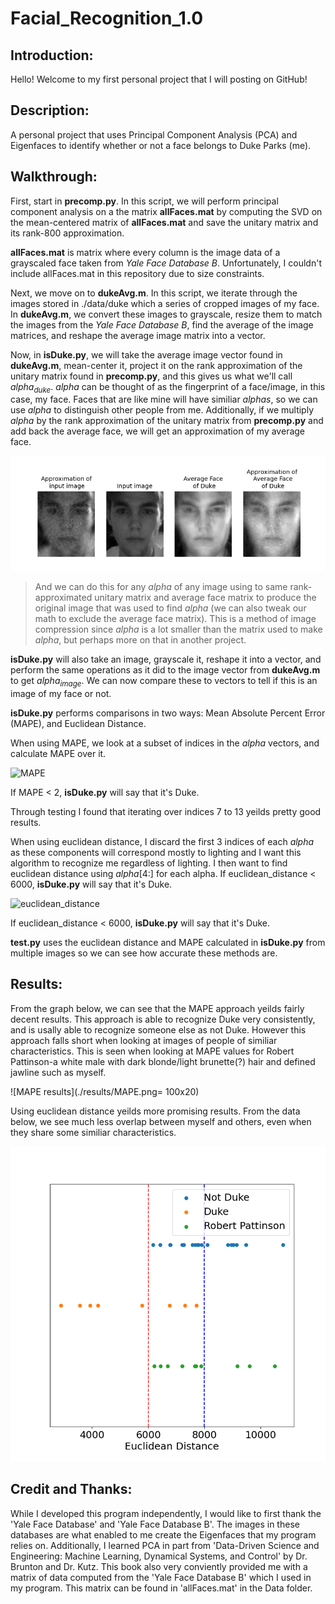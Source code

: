 # Facial_Recognition_1.0
## Introduction:
Hello! Welcome to my first personal project that I will posting on GitHub! 

## Description:
A personal project that uses Principal Component Analysis (PCA) and Eigenfaces to identify whether or not a face belongs to Duke Parks (me).

## Walkthrough:

First, start in **precomp.py**.  In this script, we will perform principal component analysis on a the matrix **allFaces.mat** by computing the SVD on the mean-centered matrix of **allFaces.mat** and save the unitary matrix and its rank-800 approximation.

**allFaces.mat** is matrix where every column is the image data of a grayscaled face taken from *Yale Face Database B*. Unfortunately, I couldn't include allFaces.mat in this repository due to size constraints.

Next, we move on to **dukeAvg.m**.  In this script, we iterate through the images stored in ./data/duke which a series of cropped images of my face. In **dukeAvg.m**, we convert these images to grayscale, resize them to match the images from the *Yale Face Database B*, find the average of the image matrices, and reshape the average image matrix into a vector.

Now, in **isDuke.py**, we will take the average image vector found in **dukeAvg.m**, mean-center it, project it on the rank approximation of the unitary matrix found in **precomp.py**, and this gives us what we'll call *alpha<sub>duke</sub>*.  *alpha* can be thought of as the fingerprint of a face/image, in this case, my face. Faces that are like mine will have similiar *alphas*, so we can use *alpha* to distinguish other people from me.  Additionally, if we multiply *alpha* by the rank approximation of the unitary matrix from **precomp.py** and add back the average face, we will get an approximation of my average face.

![isDuke.py](./results/isDukeOut.png)

>And we can do this for any *alpha* of any image using to same rank-approximated unitary matrix and average face matrix to produce the original image that was used to find *alpha* (we can also tweak our math to exclude the average face matrix).  This is a method of image compression since *alpha* is a lot smaller than the matrix used to make *alpha*, but perhaps more on that in another project.

**isDuke.py** will also take an image, grayscale it, reshape it into a vector, and perform the same operations as it did to the image vector from **dukeAvg.m** to get *alpha<sub>image</sub>*.  We can now compare these to vectors to tell if this is an image of my face or not.

**isDuke.py** performs comparisons in two ways: Mean Absolute Percent Error (MAPE), and Euclidean Distance.

When using MAPE, we look at a subset of indices in the *alpha* vectors, and calculate MAPE over it.

![MAPE](https://www.gstatic.com/education/formulas2/397133473/en/mean_absolute_percentage_error.svg)

If MAPE < 2, **isDuke.py** will say that it's Duke. 

Through testing I found that iterating over indices 7 to 13 yeilds pretty good results.

When using euclidean distance, I discard the first 3 indices of each *alpha* as these components will correspond mostly to lighting and I want this algorithm to recognize me regardless of lighting.  I then want to find euclidean distance using *alpha*\[4:] for each alpha. If euclidean_distance < 6000, **isDuke.py** will say that it's Duke. 

![euclidean_distance](https://www.gstatic.com/education/formulas2/397133473/en/euclidean_distance.svg)

If euclidean_distance < 6000, **isDuke.py** will say that it's Duke. 

**test.py** uses the euclidean distance and MAPE calculated in **isDuke.py** from multiple images so we can see how accurate these methods are.

## Results:

From the graph below, we can see that the MAPE approach yeilds fairly decent results.  This approach is able to recognize Duke very consistently, and is usally able to recognize someone else as not Duke.  However this approach falls short when looking at images of people of similiar characteristics.  This is seen when looking at MAPE values for Robert Pattinson-a white male with dark blonde/light brunette(?) hair and defined jawline such as myself.

![MAPE results](./results/MAPE.png= 100x20)

Using euclidean distance yeilds more promising results.  From the data below, we see much less overlap between myself and others, even when they share some similiar characteristics.

![euc results](./results/eucDist4on.png)

## Credit and Thanks:
While I developed this program independently, I would like to first thank the 'Yale Face Database' and 'Yale Face Database B'.  The images in these databases are what enabled to me create the Eigenfaces that my program relies on.  Additionally, I learned PCA in part from 'Data-Driven Science and Engineering: Machine Learning, Dynamical Systems, and Control' by Dr. Brunton and Dr. Kutz.  This book also very conviently provided me with a matrix of data computed from the 'Yale Face Database B' which I used in my program.  This matrix can be found in 'allFaces.mat' in the Data folder.
